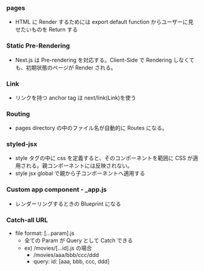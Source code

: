 ### pages

- HTML に Render するためには export default function からユーザーに見せたいものを Return する

### Static Pre-Rendering

- Next.js は Pre-rendering を対応する。Client-Side で Rendering しなくても、初期状態のページが Render される。

### Link

- リンクを持つ anchor tag は next/link(Link)を使う

### Routing

- pages directory の中のファイル名が自動的に Routes になる。

### styled-jsx

- style タグの中に css を定義すると、そのコンポーネントを範囲に CSS が適用される。親コンポーネントには反映されない。
- style jsx global で親から子コンポーネントへ適用する

### Custom app component - \_app.js

- レンダーリングするときの Blueprint になる

### Catch-all URL

- file format: [...param].js
  - 全ての Param が Query として Catch できる
  - ex) /movies/[...id].js の場合
    - /movies/aaa/bbb/ccc/ddd
    - query: id: [aaa, bbb, ccc, ddd]

